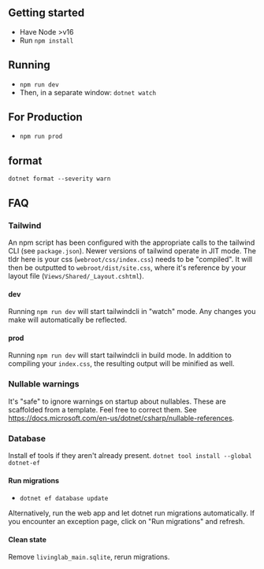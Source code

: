 ## Getting started
- Have Node >v16
- Run `npm install` 

## Running
- `npm run dev`
- Then, in a separate window: `dotnet watch`

## For Production
- `npm run prod`

## format
`dotnet format --severity warn`

## FAQ
### Tailwind
An npm script has been configured with the appropriate calls to the tailwind CLI (see `package.json`). Newer versions of tailwind operate in JIT mode. The tldr here is your css (`webroot/css/index.css`) needs to be "compiled". It will then be outputted to `webroot/dist/site.css`, where it's reference by your layout file (`Views/Shared/_Layout.cshtml`).

#### dev
Running `npm run dev` will start tailwindcli in "watch" mode. Any changes you make will automatically be reflected.

#### prod
Running `npm run dev` will start tailwindcli in build mode. In addition to compiling your `index.css`, the resulting output will be minified as well.

### Nullable warnings
It's "safe" to ignore warnings on startup about nullables. These are scaffolded from a template. Feel free to correct them. See https://docs.microsoft.com/en-us/dotnet/csharp/nullable-references.

### Database
Install ef tools if they aren't already present.
`dotnet tool install --global dotnet-ef`

#### Run migrations
- `dotnet ef database update`

Alternatively, run the web app and let dotnet run migrations automatically. If you encounter an exception page, click on "Run migrations" and refresh.

#### Clean state
Remove `livinglab_main.sqlite`, rerun migrations.
